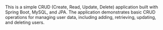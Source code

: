 This is a simple CRUD (Create, Read, Update, Delete) application built with Spring Boot, MySQL, and JPA. The application demonstrates basic CRUD operations for managing user data, including adding, retrieving, updating, and deleting users.
